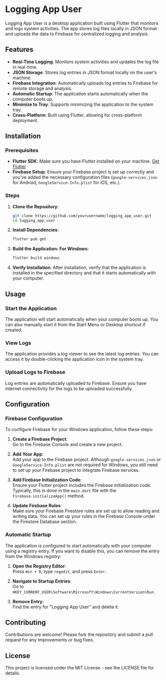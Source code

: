 # Logging App User

Logging App User is a desktop application built using Flutter that monitors and logs system activities. The app stores log files locally in JSON format and uploads the data to Firebase for centralized logging and analysis.

## Features

- **Real-Time Logging**: Monitors system activities and updates the log file in real-time.
- **JSON Storage**: Stores log entries in JSON format locally on the user's machine.
- **Firebase Integration**: Automatically uploads log entries to Firebase for remote storage and analysis.
- **Automatic Startup**: The application starts automatically when the computer boots up.
- **Minimize to Tray**: Supports minimizing the application to the system tray.
- **Cross-Platform**: Built using Flutter, allowing for cross-platform deployment.

## Installation

### Prerequisites

- **Flutter SDK**: Make sure you have Flutter installed on your machine. [Get Flutter](https://flutter.dev/docs/get-started/install)
- **Firebase Setup**: Ensure your Firebase project is set up correctly and you've added the necessary configuration files (`google-services.json` for Android, `GoogleService-Info.plist` for iOS, etc.).

### Steps

1. **Clone the Repository**:
   ```bash
   git clone https://github.com/yourusername/logging_app_user.git
   cd logging_app_user
2. **Install Dependencies**:
   ```bash
   flutter pub get
3. **Build the Application: For Windows**:
   ```bash
   flutter build windows
4. **Verify Installation**:
   After installation, verify that the application is installed in the specified directory and that it starts automatically with your computer.

## Usage

### Start the Application

The application will start automatically when your computer boots up. You can also manually start it from the Start Menu or Desktop shortcut if created.

### View Logs

The application provides a log viewer to see the latest log entries. You can access it by double-clicking the application icon in the system tray.

### Upload Logs to Firebase

Log entries are automatically uploaded to Firebase. Ensure you have internet connectivity for the logs to be uploaded successfully.

## Configuration

### Firebase Configuration

To configure Firebase for your Windows application, follow these steps:

1. **Create a Firebase Project**:  
   Go to the Firebase Console and create a new project.

2. **Add Your App**:  
   Add your app to the Firebase project. Although `google-services.json` or `GoogleService-Info.plist` are not required for Windows, you still need to set up your Firebase project to integrate Firebase services.

3. **Add Firebase Initialization Code**:  
   Ensure your Flutter project includes the Firebase initialization code. Typically, this is done in the `main.dart` file with the `Firebase.initializeApp()` method.

4. **Update Firebase Rules**:  
   Make sure your Firebase Firestore rules are set up to allow reading and writing data. You can set up your rules in the Firebase Console under the Firestore Database section.

### Automatic Startup

The application is configured to start automatically with your computer using a registry entry. If you want to disable this, you can remove the entry from the Windows registry:

1. **Open the Registry Editor**:  
   Press `Win + R`, type `regedit`, and press `Enter`.

2. **Navigate to Startup Entries**:  
   Go to `HKEY_CURRENT_USER\Software\Microsoft\Windows\CurrentVersion\Run`.

3. **Remove Entry**:  
   Find the entry for "Logging App User" and delete it.

## Contributing

Contributions are welcome! Please fork the repository and submit a pull request for any improvements or bug fixes.

## License

This project is licensed under the MIT License - see the LICENSE file for details.

